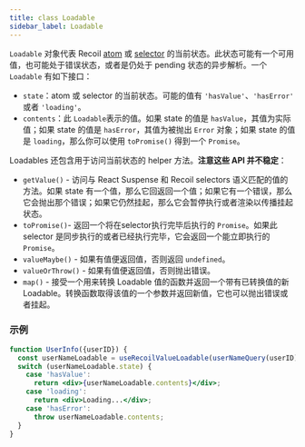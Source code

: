 ```yaml
---
title: class Loadable
sidebar_label: Loadable
---
```


`Loadable` 对象代表 Recoil [atom](/docs/api-reference/core/atom) 或 [selector](/docs/api-reference/core/selector) 的当前状态。此状态可能有一个可用值，也可能处于错误状态，或者是仍处于 pending 状态的异步解析。一个 `Loadable` 有如下接口：

- `state`：atom 或 selector 的当前状态。可能的值有 `'hasValue'`、`'hasError'` 或者 `'loading'`。
- `contents`：此 `Loadable`表示的值。如果 state 的值是 `hasValue`，其值为实际值；如果 state 的值是 `hasError`，其值为被抛出 `Error` 对象；如果 state 的值是 `loading`，那么你可以使用 `toPromise()` 得到一个 `Promise`。

Loadables 还包含用于访问当前状态的 helper 方法。**注意这些 API 并不稳定**：

- `getValue()` - 访问与 React Suspense 和 Recoil selectors 语义匹配的值的方法。如果 state 有一个值，那么它回返回一个值；如果它有一个错误，那么它会抛出那个错误；如果它仍然挂起，那么它会暂停执行或者渲染以传播挂起状态。
- `toPromise()`- 返回一个将在selector执行完毕后执行的 `Promise`。如果此 selector 是同步执行的或者已经执行完毕，它会返回一个能立即执行的 `Promise`。
- `valueMaybe()` - 如果有值便返回值，否则返回 `undefined`。
- `valueOrThrow()` - 如果有值便返回值，否则抛出错误。
- `map()` - 接受一个用来转换 Loadable 值的函数并返回一个带有已转换值的新 Loadable。转换函数取得该值的一个参数并返回新值，它也可以抛出错误或者挂起。

### 示例

```jsx
function UserInfo({userID}) {
  const userNameLoadable = useRecoilValueLoadable(userNameQuery(userID));
  switch (userNameLoadable.state) {
    case 'hasValue':
      return <div>{userNameLoadable.contents}</div>;
    case 'loading':
      return <div>Loading...</div>;
    case 'hasError':
      throw userNameLoadable.contents;
  }
}
```
